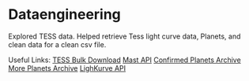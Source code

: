 # Dataengineering
Explored TESS data.
Helped retrieve Tess light curve data, Planets, and clean data for a clean csv file. 


Useful Links: 
[TESS Bulk Download](https://archive.stsci.edu/tess/bulk_downloads.html)
[Mast API](https://mast.stsci.edu/api/v0/)
[Confirmed Planets Archive](https://exoplanetarchive.ipac.caltech.edu/cgi-bin/TblView/nph-tblView?app=ExoTbls&config=planets&constraint=pl_facility+like+%27%25TESS%25%27)
[More Planets Archive](https://exofop.ipac.caltech.edu/tess/view_toi.php)
[LighKurve API](https://docs.lightkurve.org/api/index.html)
